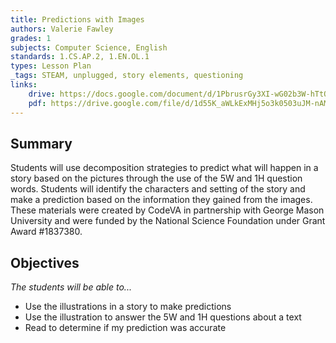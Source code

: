 ```yaml
---
title: Predictions with Images
authors: Valerie Fawley
grades: 1
subjects: Computer Science, English
standards: 1.CS.AP.2, 1.EN.OL.1
types: Lesson Plan
_tags: STEAM, unplugged, story elements, questioning
links:
    drive: https://docs.google.com/document/d/1PbrusrGy3XI-wG02b3W-hTtQeBIXOBxsC7HjwijZhXE/edit?usp=drive_link
    pdf: https://drive.google.com/file/d/1d55K_aWLkExMHj5o3k0503uJM-nAMT3Z/view?usp=drive_link
---
```


## Summary

Students will use decomposition strategies to predict what will happen in a story based on the pictures through the use of the 5W and 1H question words. Students will identify the characters and setting of the story and make a prediction based on the information they gained from the images. These materials were created by CodeVA in partnership with George Mason University and were funded by the National Science Foundation under Grant Award #1837380.

## Objectives

*The students will be able to...*

* Use the illustrations in a story to make predictions
* Use the illustration to answer the 5W and 1H questions about a text
* Read to determine if my prediction was accurate


